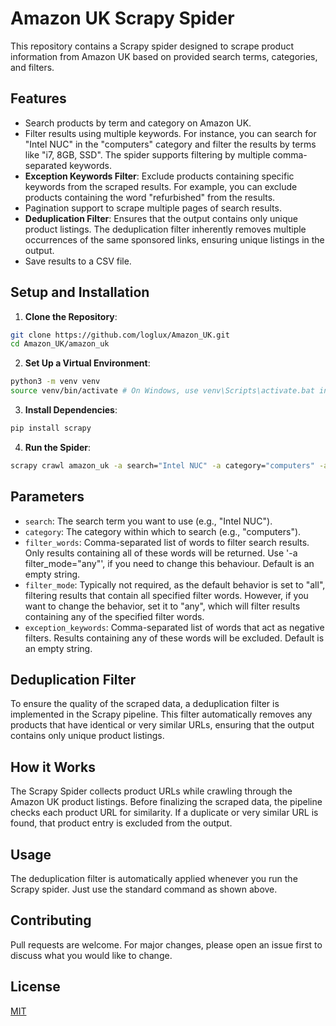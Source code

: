 # Amazon UK Scrapy Spider

This repository contains a Scrapy spider designed to scrape product information from Amazon UK based on provided search terms, categories, and filters.

## Features

- Search products by term and category on Amazon UK.
- Filter results using multiple keywords. For instance, you can search for "Intel NUC" in the "computers" category and filter the results by terms like "i7, 8GB, SSD". The spider supports filtering by multiple comma-separated keywords. 
- **Exception Keywords Filter**: Exclude products containing specific keywords from the scraped results. For example, you can exclude products containing the word "refurbished" from the results.
- Pagination support to scrape multiple pages of search results.
- **Deduplication Filter**: Ensures that the output contains only unique product listings. The deduplication filter inherently removes multiple occurrences of the same sponsored links, ensuring unique listings in the output.
- Save results to a CSV file.

## Setup and Installation

1. **Clone the Repository**:
```bash
git clone https://github.com/loglux/Amazon_UK.git
cd Amazon_UK/amazon_uk
```

2. **Set Up a Virtual Environment**:
```bash
python3 -m venv venv
source venv/bin/activate # On Windows, use venv\Scripts\activate.bat instead
``` 

3. **Install Dependencies**:
 ```bash
pip install scrapy
````

4. **Run the Spider**:
```bash
scrapy crawl amazon_uk -a search="Intel NUC" -a category="computers" -a filter_words="i5,i7" -a exception_keywords="refurbished" -o output.csv
```

## Parameters

- `search`: The search term you want to use (e.g., "Intel NUC").
- `category`: The category within which to search (e.g., "computers").
- `filter_words`: Comma-separated list of words to filter search results. Only results containing all of these words will be returned. Use '-a filter_mode="any"', if you need to change this behaviour. Default is an empty string.
- `filter_mode`: Typically not required, as the default behavior is set to "all", filtering results that contain all specified filter words. However, if you want to change the behavior, set it to "any", which will filter results containing any of the specified filter words.
- `exception_keywords`: Comma-separated list of words that act as negative filters. Results containing any of these words will be excluded. Default is an empty string.



## Deduplication Filter
To ensure the quality of the scraped data, a deduplication filter is implemented in the Scrapy pipeline. This filter automatically removes any products that have identical or very similar URLs, ensuring that the output contains only unique product listings.

## How it Works
The Scrapy Spider collects product URLs while crawling through the Amazon UK product listings. Before finalizing the scraped data, the pipeline checks each product URL for similarity. If a duplicate or very similar URL is found, that product entry is excluded from the output.

## Usage
The deduplication filter is automatically applied whenever you run the Scrapy spider. Just use the standard command as shown above.

## Contributing

Pull requests are welcome. For major changes, please open an issue first to discuss what you would like to change.

## License

[MIT](https://choosealicense.com/licenses/mit/)

